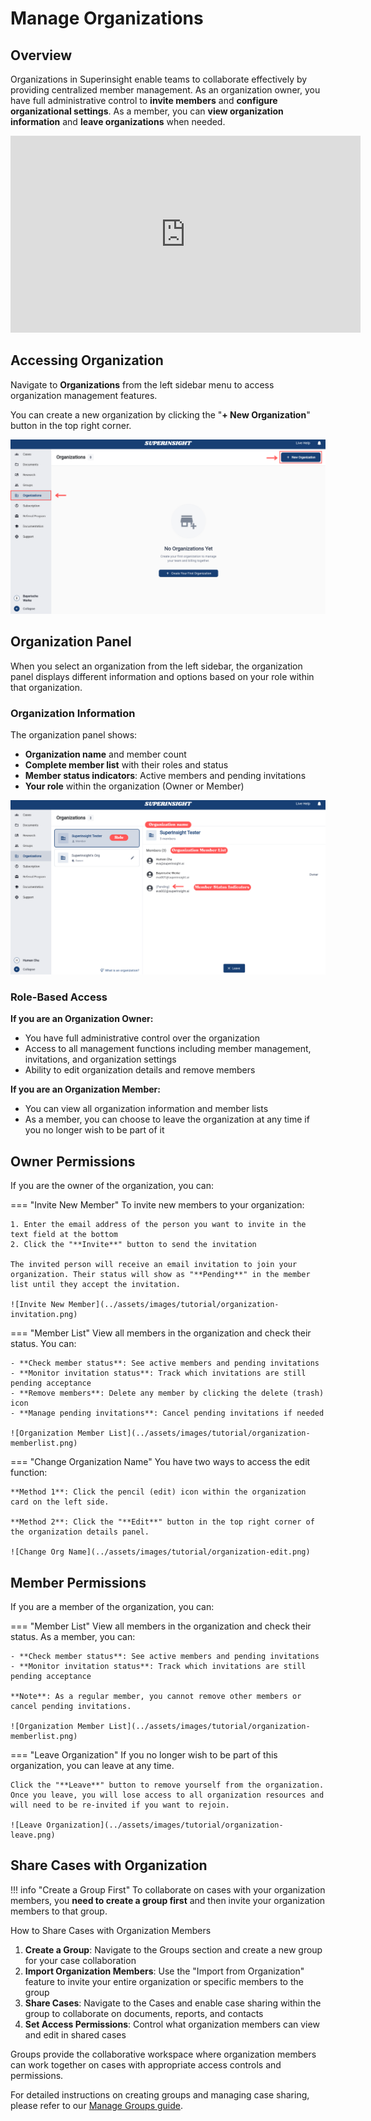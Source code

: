 # Manage Organizations

## Overview

Organizations in Superinsight enable teams to collaborate effectively by providing centralized member management. As an organization owner, you have full administrative control to **invite members** and **configure organizational settings**. As a member, you can **view organization information** and **leave organizations** when needed.

<iframe width="560" height="315" 
src="https://www.youtube.com/embed/UT0n5SMxLPI?rel=0&si=3UT9UUzwZkFmGhQl" 
title="YouTube video player" 
frameborder="0" 
allow="accelerometer; autoplay; clipboard-write; encrypted-media; gyroscope; picture-in-picture; web-share" 
referrerpolicy="strict-origin-when-cross-origin" 
allowfullscreen></iframe>

## Accessing Organization

Navigate to **Organizations** from the left sidebar menu to access organization management features.

You can create a new organization by clicking the "**+ New Organization**" button in the top right corner.

![Organizations Page](../assets/images/tutorial/organization-page.png)

## Organization Panel

When you select an organization from the left sidebar, the organization panel displays different information and options based on your role within that organization.

### Organization Information

The organization panel shows:

- **Organization name** and member count
- **Complete member list** with their roles and status
- **Member status indicators**: Active members and pending invitations
- **Your role** within the organization (Owner or Member)

![Organization Panel](../assets/images/tutorial/organization-panel.png)

### Role-Based Access

**If you are an Organization Owner:**

- You have full administrative control over the organization
- Access to all management functions including member management, invitations, and organization settings
- Ability to edit organization details and remove members

**If you are an Organization Member:**

- You can view all organization information and member lists
- As a member, you can choose to leave the organization at any time if you no longer wish to be part of it

## Owner Permissions

If you are the owner of the organization, you can:

=== "Invite New Member"
    To invite new members to your organization:
    
    1. Enter the email address of the person you want to invite in the text field at the bottom
    2. Click the "**Invite**" button to send the invitation
    
    The invited person will receive an email invitation to join your organization. Their status will show as "**Pending**" in the member list until they accept the invitation.
    
    ![Invite New Member](../assets/images/tutorial/organization-invitation.png)

=== "Member List"
    View all members in the organization and check their status. You can:
    
    - **Check member status**: See active members and pending invitations
    - **Monitor invitation status**: Track which invitations are still pending acceptance
    - **Remove members**: Delete any member by clicking the delete (trash) icon
    - **Manage pending invitations**: Cancel pending invitations if needed
    
    ![Organization Member List](../assets/images/tutorial/organization-memberlist.png)

=== "Change Organization Name"
    You have two ways to access the edit function:
    
    **Method 1**: Click the pencil (edit) icon within the organization card on the left side.
    
    **Method 2**: Click the "**Edit**" button in the top right corner of the organization details panel.
    
    ![Change Org Name](../assets/images/tutorial/organization-edit.png)

## Member Permissions

If you are a member of the organization, you can:

=== "Member List"
    View all members in the organization and check their status. As a member, you can:
    
    - **Check member status**: See active members and pending invitations
    - **Monitor invitation status**: Track which invitations are still pending acceptance
    
    **Note**: As a regular member, you cannot remove other members or cancel pending invitations.
    
    ![Organization Member List](../assets/images/tutorial/organization-memberlist.png)

=== "Leave Organization"
    If you no longer wish to be part of this organization, you can leave at any time.
    
    Click the "**Leave**" button to remove yourself from the organization. Once you leave, you will lose access to all organization resources and will need to be re-invited if you want to rejoin.
    
    ![Leave Organization](../assets/images/tutorial/organization-leave.png)

## Share Cases with Organization

!!! info "Create a Group First"
    To collaborate on cases with your organization members, you **need to create a group first** and then invite your organization members to that group.

How to Share Cases with Organization Members

1. **Create a Group**: Navigate to the Groups section and create a new group for your case collaboration
2. **Import Organization Members**: Use the "Import from Organization" feature to invite your entire organization or specific members to the group
3. **Share Cases**: Navigate to the Cases and enable case sharing within the group to collaborate on documents, reports, and contacts
4. **Set Access Permissions**: Control what organization members can view and edit in shared cases

Groups provide the collaborative workspace where organization members can work together on cases with appropriate access controls and permissions.

For detailed instructions on creating groups and managing case sharing, please refer to our [Manage Groups guide](https://docs.superinsight.me/guide/groups/#__tabbed_1_2).

 